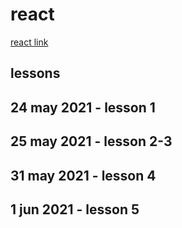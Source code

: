 # react

[react link](https://www.youtube.com/watch?v=QFaFIcGhPoM&list=PLC3y8-rFHvwgg3vaYJgHGnModB54rxOk3)

## lessons

## 24 may 2021 - lesson 1

## 25 may 2021 - lesson 2-3

## 31 may 2021 - lesson 4

## 1 jun 2021 - lesson 5